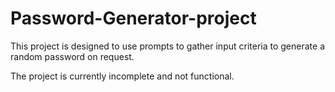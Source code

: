 # Password-Generator-project

This project is designed to use prompts to gather input criteria to generate a random password on request.

The project is currently incomplete and not functional. 